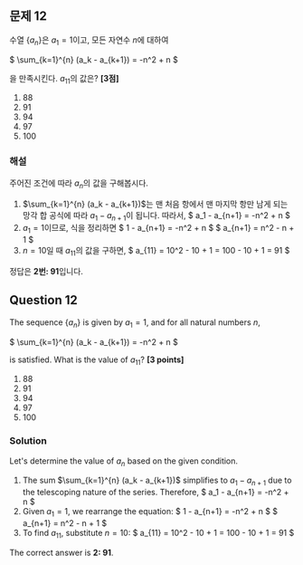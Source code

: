 ## 문제 12
수열 $\{a_n\}$은 $a_1 = 1$이고, 모든 자연수 $n$에 대하여

$
\sum_{k=1}^{n} (a_k - a_{k+1}) = -n^2 + n
$

을 만족시킨다. $a_{11}$의 값은? **[3점]**

1. 88  
2. 91  
3. 94  
4. 97  
5. 100  

### 해설  
주어진 조건에 따라 $a_n$의 값을 구해봅시다.

1. $\sum_{k=1}^{n} (a_k - a_{k+1})$는 맨 처음 항에서 맨 마지막 항만 남게 되는 망각 합 공식에 따라 $a_1 - a_{n+1}$이 됩니다. 따라서, 
   $
   a_1 - a_{n+1} = -n^2 + n
   $
2. $a_1 = 1$이므로, 식을 정리하면 
   $
   1 - a_{n+1} = -n^2 + n
   $
   $
   a_{n+1} = n^2 - n + 1
   $
3. $n = 10$일 때 $a_{11}$의 값을 구하면,
   $
   a_{11} = 10^2 - 10 + 1 = 100 - 10 + 1 = 91
   $

정답은 **2번: 91**입니다.

## Question 12
The sequence $\{a_n\}$ is given by $a_1 = 1$, and for all natural numbers $n$,

$
\sum_{k=1}^{n} (a_k - a_{k+1}) = -n^2 + n
$

is satisfied. What is the value of $a_{11}$? **[3 points]**

1. 88  
2. 91  
3. 94  
4. 97  
5. 100  

### Solution  
Let's determine the value of $a_n$ based on the given condition.

1. The sum $\sum_{k=1}^{n} (a_k - a_{k+1})$ simplifies to $a_1 - a_{n+1}$ due to the telescoping nature of the series. Therefore,
   $
   a_1 - a_{n+1} = -n^2 + n
   $
2. Given $a_1 = 1$, we rearrange the equation:
   $
   1 - a_{n+1} = -n^2 + n
   $
   $
   a_{n+1} = n^2 - n + 1
   $
3. To find $a_{11}$, substitute $n = 10$:
   $
   a_{11} = 10^2 - 10 + 1 = 100 - 10 + 1 = 91
   $

The correct answer is **2: 91**.
